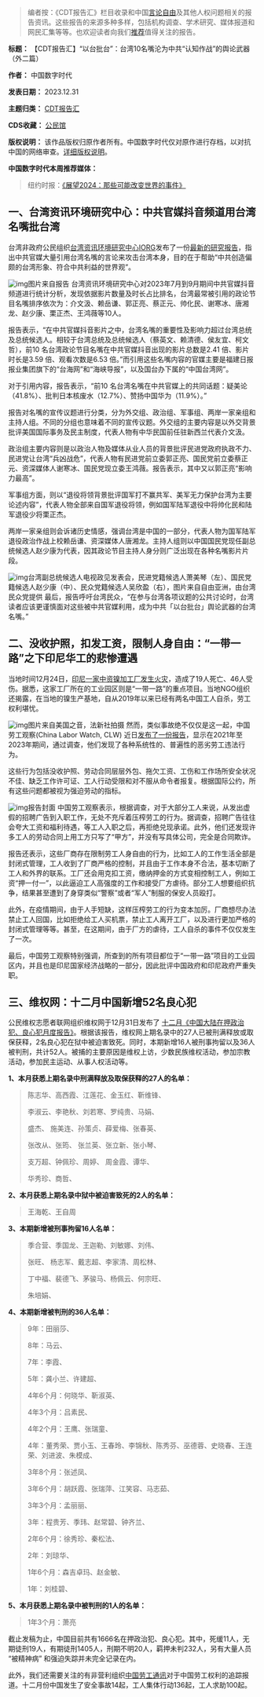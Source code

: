 



> 
> 编者按：《CDT报告汇》栏目收录和中国[言论自由](https://chinadigitaltimes.net/space/言论自由)及其他人权问题相关的报告资讯。这些报告的来源多种多样，包括机构调查、学术研究、媒体报道和网民汇集等等。也欢迎读者向我们[推荐](https://chinadigitaltimes.net/chinese/telegrambot)值得关注的报告。
> 
> 
> 




**标题：** 【CDT报告汇】“以台批台”：台湾10名嘴沦为中共“认知作战”的舆论武器（外二篇）  

**作者：** 中国数字时代  

**发表日期：** 2023.12.31  

**主题归类：** [CDT报告汇](https://chinadigitaltimes.net/chinese/category/cdt-stories/cdt%E6%8A%A5%E5%91%8A%E6%B1%87)  

**CDS收藏：** [公民馆](https://chinadigitaltimes.net/space/%E5%85%AC%E6%B0%91%E9%A6%86)  

**版权说明：** 该作品版权归原作者所有。中国数字时代仅对原作进行存档，以对抗中国的网络审查。[详细版权说明](https://chinadigitaltimes.net/chinese/copyright)。


**中国数字时代本周推荐媒体：** 



> 
> 纽约时报：[《展望2024：那些可能改变世界的事件》](https://cn.nytimes.com/opinion/20231222/2024-global-events/)
> 
> 
> 


一、台湾资讯环境研究中心：中共官媒抖音频道用台湾名嘴批台湾
-----------------------------


台湾非政府公民组织[台湾资讯环境研究中心IORG](https://iorg.tw/da/57)发布了一份[最新的研究报告](https://iorg.tw/da/57)，指出中共官媒大量引用台湾名嘴的言论来攻击台湾本身，目的在于帮助“中共创造偏颇的台湾形象、符合中共利益的世界观”。


![img](https://chinadigitaltimes.net/chinese/files/2023/12/post-703735-6590bc0033112.png)图片来自报告
台湾资讯环境研究中心对2023年7月到9月期间中共官媒抖音频道进行统计分析，发现依据影片数量及时长占比排名，台湾最常被引用的政论节目名嘴排序依次为：介文汲、赖岳谦、郭正亮、蔡正元、帅化民、谢寒冰、唐湘龙、赵少康、栗正杰、王鸿薇等10人。


报告表示，“在中共官媒抖音影片之中，台湾名嘴的重要性及影响力超过台湾总统及总统候选人。相较于台湾总统及总统候选人（蔡英文、赖清德、侯友宜、柯文哲），前10 名台湾政论节目名嘴在中共官媒抖音出现的影片总数是2.41 倍、影片时长是3.59 倍、观看次数是6.53 倍。”而引用这些名嘴内容的官媒主要是福建日报报业集团旗下的“台海网”和“海峡导报”，以及国台办下属的“中国台湾网”。


对于引用内容，报告表示，“前10 名台湾名嘴在中共官媒上的共同话题：疑美论（41.8%）、批判日本核废水（12.7%）、赞扬中国华为（11.9%）。”


报告对名嘴的宣传议题进行分类，分为外交组、政治组、军事组、两岸一家亲组和主持人组。不同的分组也意味着不同的宣传议题。外交组的主要内容是以外交背景批评美国国际事务及民主制度，代表人物有中华民国前任驻新西兰代表介文汲。


政治组主要内容则是以政治人物及媒体从业人员的背景批评民进党政府执政不力、民进党让台湾“兵凶战危”，代表人物有民进党前立委郭正亮、国民党前立委蔡正元、资深媒体人谢寒冰、国民党现立委王鸿薇。报告表示，其中又以郭正亮“影响力最高”。


军事组方面，则以“退役将领背景批评国军打不赢共军、美军无力保护台湾为主要论述内容”，代表人物全部来自国军退役将领，例如国军陆军退役中将帅化民和陆军退役少将栗正杰。


两岸一家亲组则会诉诸历史情感，强调台湾是中国的一部分，代表人物为国军陆军退役政治作战上校赖岳谦、资深媒体人唐湘龙。主持人组则以中国国民党现任副总统候选人赵少康为代表，因其政论节目主持人身分则广泛出现在各种名嘴影片片段。


![img](https://chinadigitaltimes.net/chinese/files/2023/12/post-703735-6590bc00ea52c.)台湾副总统候选人电视政见发表会，民进党籍候选人萧美琴（左）、国民党籍候选人赵少康（中）、民众党籍候选人吴欣盈（右），图片来自自由亚洲，由台湾民众党提供
最后，报告呼吁台湾民众，“在参与台湾各项议题的公共讨论时，台湾读者应该更谨慎面对这些被中共官媒利用，成为中共「以台批台」舆论武器的台湾名嘴。”


二、没收护照，扣发工资，限制人身自由：“一带一路”之下印尼华工的悲惨遭遇
------------------------------------


当地时间12月24日，[印尼一家中资镍加工厂发生火灾](https://www.dw.com/zh/%E5%8D%B0%E5%B0%BC%E4%B8%AD%E8%B5%84%E5%B7%A5%E5%8E%82%E5%8F%91%E7%94%9F%E7%81%AB%E7%81%BE-%E6%AD%BB%E4%BC%A4%E6%83%A8%E9%87%8D/a-67814291)，造成了19人死亡、46人受伤。据悉，这家工厂所在的工业园区则是“一带一路”的重点项目。当地NGO组织还揭露，在当地的镍生产基地，自从2019年以来已经有两名中国工人自杀，劳工权利堪忧。


![img](https://chinadigitaltimes.net/chinese/files/2023/12/post-703735-6590bbffc0804.)图片来自美国之音，法新社拍摄
然而，类似事故绝不仅仅是这一起，中国劳工观察(China Labor Watch, CLW) 近日[发布了一份报告](https://chinalaborwatch.org/zh/indonesia-workers-report/)，显示在2021年至2023年期间，通过调查，他们发现了各种系统性的、普遍性的恶劣劳工违法行为。


这些行为包括没收护照、劳动合同层层外包、拖欠工资、工伤和工作场所安全状况不佳、缺乏工作许可证、工人行动受限和对不服从命令者报复。根据国际公约，所有这些问题都被视为强迫劳动的指标。


![img](https://chinadigitaltimes.net/chinese/files/2023/12/Indonesia-Workers-Report-Full-Report.jpg)报告封面
中国劳工观察表示，根据调查，对于大部分工人来说，从发出虚假的招聘广告到入职工作，无处不充斥着压榨劳工的行为。据调查，招聘广告往往会夸大工资和福利待遇，等工人入职之后，再拒绝兑现承诺。此外，他们还发现许多工人的劳动合同上用工方只写了“甲方”，并没有写具体公司，完全是合同欺诈。


报告还表示，这些厂商存在限制劳工人身自由的行为，比如工人的工作生活全部是封闭式管理，工人收到了厂商严格的控制，并且由于工作本身不合法，基本切断了工人和外界的联系。工厂还会用克扣工资，缴纳押金的方式变相控制工人，例如工资“押一付一”，以此逼迫工人高强度的工作和接受厂方虐待。部分工人想要组织抗争，结果甚至遭到了身穿类似“警察”或者“军人”制服的保安人员殴打。


此外，在疫情期间，由于人手短缺，这样压榨劳工的行为变本加厉。厂商想尽办法禁止工人回国，比如拒绝给工人买机票，禁止工人离开工厂，以及进行更加严格的封闭式管理等等。甚至，在这期间，由于厂方的虐待，工人自杀的事件不仅仅发生了一次。


最后，中国劳工观察特别强调，所查到的所有项目都位于“一带一路”项目的工业园区内，并且也是印尼国家经济战略的一部分，因此批评中国政府和印尼政府严重失职。


三、维权网：十二月中国新增52名良心犯
-------------------


公民维权志愿者联网组织维权网于12月31日发布了 [十二月《中国大陆在押政治犯、良心犯月度报告》](https://wqw2010.blogspot.com/2023/12/2023123199-1666.html)。根据该报告，维权网上期名录中的27人已被刑满释放或取保获释，2名良心犯在狱中被迫害致死。同时，本期新增16人被刑事拘留以及36人被判刑，共计52人。被捕的主要原因是维权上访，少数民族维权活动，参加宗教活动，参加民主运动、从事人权活动等。


**1、本月获悉上期名录中刑满释放及取保获释的27人的名单：** 



> 
> 陈志华、高西霞、江莲花、金玉红、靳维锋、
> 
> 
> 李淑云、李艳秋、刘若寒、罗纯贵、马娟、
> 
> 
> 盛杰、 施美连、孙策贞、薛爱梅、张春英、
> 
> 
> 张改从、张筠、 张兰英、张立新、张小琴、
> 
> 
> 支万超、钟佩珍、周婷、 周金霞、谭华、
> 
> 
> 华秀珍、商哲、
> 
> 


**2、本月获悉上期名录中狱中被迫害致死的2人的名单：**   

>王海乾、王自周


**3、本期新增被刑事拘留16人名单：** 



> 
> 季合营、季国龙、王迦勒、刘敏娜、刘伟、
> 
> 
> 张旺、 杨志军、戴志超、李家清、周松林、
> 
> 
> 丁中福、裴德飞、茅骏马、杨佩云、何宗旺、
> 
> 
> 朱培娟、
> 
> 


**4、本期新增被判刑的36人名单：** 



> 
> 9年：田丽莎、
> 
> 
> 8年：马云、
> 
> 
> 7年：李霞、
> 
> 
> 5年：龚小兰、许建超、
> 
> 
> 4年6个月：何晓华、靳淑英、
> 
> 
> 4年3个月：吕素民、
> 
> 
> 4年2个月：王鹰、张瑞童、
> 
> 
> 4年：董秀荣、贾小玉、王春玲、李锦秋、陈秀芬、巫德蓉、史晓春、王连荣、刘进波、朱模成、
> 
> 
> 3年8个月：张述凤、
> 
> 
> 3年6个月：胡跃霞、张瑞萍、江笑容、马志茹、
> 
> 
> 3年3个月：孟丽丽、
> 
> 
> 3年：程贵芳、季玮、赵常碧、钟齐兰、
> 
> 
> 2年6个月：徐秀珍、秦松法、
> 
> 
> 2年：刘琼华、
> 
> 
> 1年6个月：森吉卓玛、赵金敏、
> 
> 
> 1年：刘桂碧、
> 
> 


**5、本月获悉上期名录中被判刑的1人的名单：** 



> 
> 1年3个月：萧亮
> 
> 
> 


截止发稿为止，中国目前共有1666名在押政治犯、良心犯。其中，死缓11人，无期徒刑19人，有期徒刑1405人，刑期不明20人，羁押未判232人，另有大量人员 “被精神病” 和强迫失踪并未完全记录在内。


此外，我们还需要关注的有非营利组织[中国劳工通讯](https://clb.org.hk/zh-hans)对于中国劳工权利的追踪报道。十二月份中国发生了安全事故14起，工人集体行动136起，工人求助100起。









